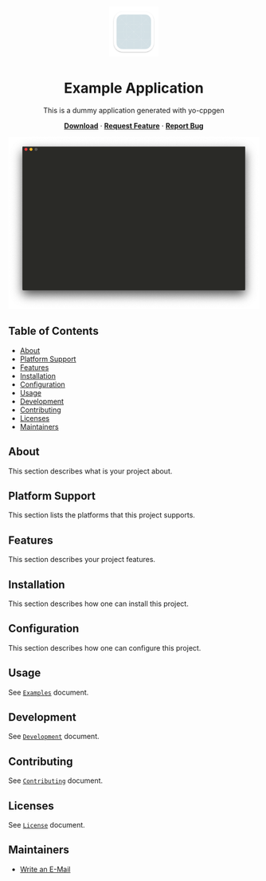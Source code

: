 <h1 align="center"><img width="100" src="assets/icon.png" /></h1>
<h1 align="center">Example Application</h1>
<p align="center">This is a dummy application generated with yo-cppgen</p>
<p align="center">
    <a href="releases/latest"><b>Download</b></a>
    · <a target="_blank" href="issues/new?assignees=&labels=Feature+Request&template=feature_request.md&title="><b>Request Feature</b></a>
    · <a target="_blank" href="issues/new?assignees=&labels=Bug&template=bug_report.md&title=%5BBug%5D"><b>Report Bug</b></a>
</p>

![screenshot](assets/screenshot.png)

## Table of Contents
- [About](#about)
- [Platform Support](#platform-support)
- [Features](#features)
- [Installation](#installation)
- [Configuration](#configuration)
- [Usage](#usage)
- [Development](#development)
- [Contributing](#contributing)
- [Licenses](#licenses)
- [Maintainers](#maintainers)

## About

This section describes what is your project about.

## Platform Support

This section lists the platforms that this project supports.

## Features

This section describes your project features.

## Installation

This section describes how one can install this project.

## Configuration

This section describes how one can configure this project.

## Usage

See [`Examples`](examples/README.md) document.

## Development

See [`Development`](doc/DEVELOPMENT.md) document.

## Contributing

See [`Contributing`](doc/CONTRIBUTING.md) document.

## Licenses

See [`License`](doc/LICENSE.md) document.

## Maintainers

* [Write an E-Mail](mailto:voinovvladv@gmail.com)

